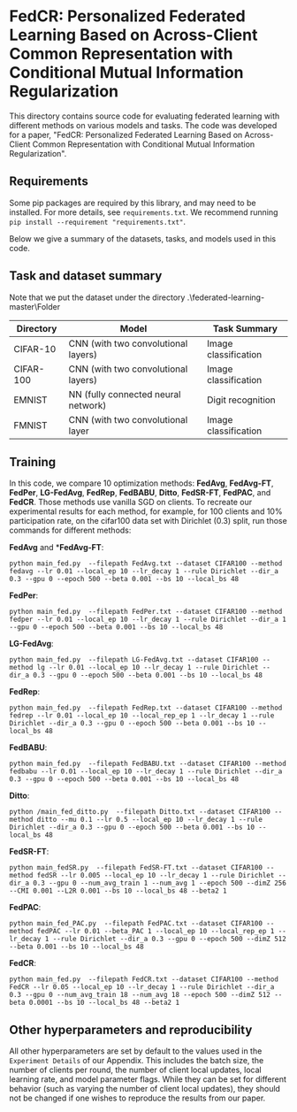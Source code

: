 # FedCR: Personalized Federated Learning Based on Across-Client Common Representation with Conditional Mutual Information Regularization

This directory contains source code for evaluating federated learning with different methods on various models and tasks. The code was developed for a paper, "FedCR: Personalized Federated Learning Based on Across-Client Common Representation with Conditional Mutual Information Regularization".

## Requirements
 
Some pip packages are required by this library, and may need to be installed. For more details, see `requirements.txt`. We recommend running `pip install --requirement "requirements.txt"`.

Below we give a summary of the datasets, tasks, and models used in this code.


## Task and dataset summary

Note that we put the dataset under the directory .\federated-learning-master\Folder

<!-- mdformat off(This table is sensitive to automatic formatting changes) -->

| Directory        | Model                               | Task Summary              |
|------------------|-------------------------------------|---------------------------|
| CIFAR-10         | CNN (with two convolutional layers) | Image classification      |
| CIFAR-100        | CNN (with two convolutional layers) | Image classification      |
| EMNIST           | NN (fully connected neural network) | Digit recognition         |
| FMNIST           | CNN (with two convolutional layer   | Image classification      |

<!-- mdformat on -->


## Training
In this code, we compare 10 optimization methods: **FedAvg**, **FedAvg-FT**, **FedPer**, **LG-FedAvg**, **FedRep**, **FedBABU**, **Ditto**, **FedSR-FT**, **FedPAC**, and **FedCR**. Those methods use vanilla SGD on clients. To recreate our experimental results for each method, for example, for 100 clients and 10% participation rate, on the cifar100 data set with Dirichlet (0.3) split, run those commands for different methods:

**FedAvg** and ***FedAvg-FT**:
```
python main_fed.py  --filepath FedAvg.txt --dataset CIFAR100 --method fedavg --lr 0.01 --local_ep 10 --lr_decay 1 --rule Dirichlet --dir_a 0.3 --gpu 0 --epoch 500 --beta 0.001 --bs 10 --local_bs 48
```

**FedPer**:
```
python main_fed.py  --filepath FedPer.txt --dataset CIFAR100 --method fedper --lr 0.01 --local_ep 10 --lr_decay 1 --rule Dirichlet --dir_a 1 --gpu 0 --epoch 500 --beta 0.001 --bs 10 --local_bs 48
```

**LG-FedAvg**:
```
python main_fed.py  --filepath LG-FedAvg.txt --dataset CIFAR100 --method lg --lr 0.01 --local_ep 10 --lr_decay 1 --rule Dirichlet --dir_a 0.3 --gpu 0 --epoch 500 --beta 0.001 --bs 10 --local_bs 48
```

**FedRep**:
```
python main_fed.py  --filepath FedRep.txt --dataset CIFAR100 --method fedrep --lr 0.01 --local_ep 10 --local_rep_ep 1 --lr_decay 1 --rule Dirichlet --dir_a 0.3 --gpu 0 --epoch 500 --beta 0.001 --bs 10 --local_bs 48
```

**FedBABU**:
```
python main_fed.py  --filepath FedBABU.txt --dataset CIFAR100 --method fedbabu --lr 0.01 --local_ep 10 --lr_decay 1 --rule Dirichlet --dir_a 0.3 --gpu 0 --epoch 500 --beta 0.001 --bs 10 --local_bs 48
```

**Ditto**:
```
python /main_fed_ditto.py  --filepath Ditto.txt --dataset CIFAR100 --method ditto --mu 0.1 --lr 0.5 --local_ep 10 --lr_decay 1 --rule Dirichlet --dir_a 0.3 --gpu 0 --epoch 500 --beta 0.001 --bs 10 --local_bs 48
```

**FedSR-FT**:
```
python main_fedSR.py  --filepath FedSR-FT.txt --dataset CIFAR100 --method fedSR --lr 0.005 --local_ep 10 --lr_decay 1 --rule Dirichlet --dir_a 0.3 --gpu 0 --num_avg_train 1 --num_avg 1 --epoch 500 --dimZ 256 --CMI 0.001 --L2R 0.001 --bs 10 --local_bs 48 --beta2 1
```

**FedPAC**:
```
python main_fed_PAC.py  --filepath FedPAC.txt --dataset CIFAR100 --method fedPAC --lr 0.01 --beta_PAC 1 --local_ep 10 --local_rep_ep 1 --lr_decay 1 --rule Dirichlet --dir_a 0.3 --gpu 0 --epoch 500 --dimZ 512 --beta 0.001 --bs 10 --local_bs 48
```

**FedCR**:
```
python main_fed.py  --filepath FedCR.txt --dataset CIFAR100 --method FedCR --lr 0.05 --local_ep 10 --lr_decay 1 --rule Dirichlet --dir_a 0.3 --gpu 0 --num_avg_train 18 --num_avg 18 --epoch 500 --dimZ 512 --beta 0.0001 --bs 10 --local_bs 48 --beta2 1
```



## Other hyperparameters and reproducibility

All other hyperparameters are set by default to the values used in the `Experiment Details` of our Appendix. This includes the batch size, the number of clients per round, the number of client local updates, local learning rate, and model parameter flags. While they can be set for different behavior (such as varying the number of client local updates), they should not be changed if one wishes to reproduce the results from our paper. 

